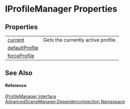 # IProfileManager Properties




## Properties
<table>
<tr>
<td><a href="P_AdvancedSceneManager_DependencyInjection_IProfileManager_current">current</a></td>
<td>Gets the currently active profile.</td></tr>
<tr>
<td><a href="P_AdvancedSceneManager_DependencyInjection_IProfileManager_defaultProfile">defaultProfile</a></td>
<td> </td></tr>
<tr>
<td><a href="P_AdvancedSceneManager_DependencyInjection_IProfileManager_forceProfile">forceProfile</a></td>
<td> </td></tr>
</table>

## See Also


#### Reference
<a href="T_AdvancedSceneManager_DependencyInjection_IProfileManager">IProfileManager Interface</a>  
<a href="N_AdvancedSceneManager_DependencyInjection">AdvancedSceneManager.DependencyInjection Namespace</a>  
